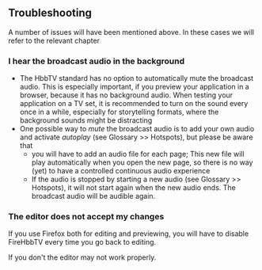 ## Troubleshooting

A number of issues will have been mentioned above. In these cases we will refer to the relevant chapter

### I hear the broadcast audio in the background

- The HbbTV standard has no option to automatically mute the broadcast audio. This is especially important, if you preview your application in a browser, because it has no background audio. When testing your application on a TV set, it is recommended to turn on the sound every once in a while, especially for storytelling formats, where the background sounds might be distracting
- One possible way to *mute* the broadcast audio is to add your own audio and activate *autoplay* (see Glossary &gt;&gt; Hotspots), but please be aware that
  - you will have to add an audio file for each page; This new file will play automatically when you open the new page, so there is no way (yet) to have a controlled continuous audio experience
  - If the audio is stopped by starting a new audio (see Glossary &gt;&gt; Hotspots), it will not start again when the new audio ends. The broadcast audio will be audible again.

### The editor does not accept my changes

If you use Firefox both for editing and previewing, you will have to disable FireHbbTV every time you go back to editing.

If you don't the editor may not work properly.
